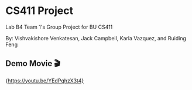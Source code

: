 # CS411 Project
Lab B4 Team 1's Group Project for BU CS411

By: Vishvakishore Venkatesan, Jack Campbell, Karla Vazquez, and Ruiding Feng

## Demo Movie 🎬


{https://youtu.be/YEdPqhzX3t4}
